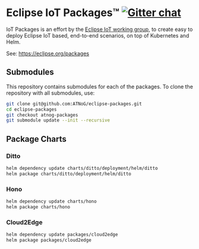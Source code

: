 # Eclipse IoT Packages™ [![Gitter chat](https://badges.gitter.im/eclipse/packages.png)](https://gitter.im/eclipse/packages)

IoT Packages is an effort by the [Eclipse IoT working group](https://iot.eclipse.org/), to create easy to deploy Eclipse IoT based, end-to-end scenarios, on top of Kubernetes and Helm.

See: https://eclipse.org/packages

## Submodules

This repository contains submodules for each of the packages. To clone the repository with all submodules, use:

```bash
git clone git@github.com:ATNoG/eclipse-packages.git
cd eclipse-packages
git checkout atnog-packages
git submodule update --init --recursive
```

## Package Charts

### Ditto

```bash
helm dependency update charts/ditto/deployment/helm/ditto
helm package charts/ditto/deployment/helm/ditto
```

### Hono

```bash
helm dependency update charts/hono
helm package charts/hono
```

### Cloud2Edge

```bash
helm dependency update packages/cloud2edge
helm package packages/cloud2edge
```
